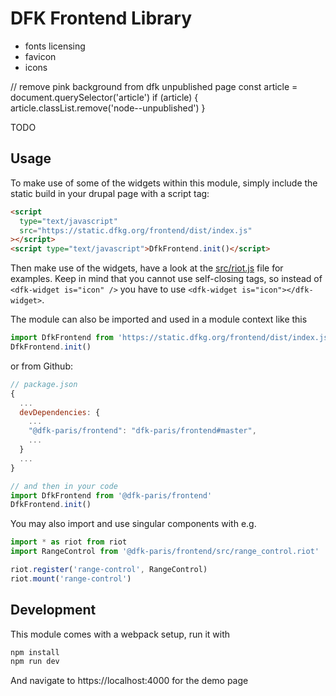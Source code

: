 # DFK Frontend Library

* fonts licensing
* favicon
* icons

// remove pink background from dfk unpublished page
        const article = document.querySelector('article')
        if (article) {
          article.classList.remove('node--unpublished')
        }

TODO

## Usage

To make use of some of the widgets within this module, simply include the static
build in your drupal page with a script tag:

~~~html
<script
  type="text/javascript"
  src="https://static.dfkg.org/frontend/dist/index.js"
></script>
<script type="text/javascript">DfkFrontend.init()</script>
~~~

Then make use of the widgets, have a look at the
[src/riot.js](https://github.com/dfk-paris/frontend/blob/master/src/demo.riot)
file for examples. Keep in mind that you cannot use self-closing tags, so
instead of `<dfk-widget is="icon" />` you have to use
`<dfk-widget is="icon"></dfk-widget>`.

The module can also be imported and used in a module context like this

~~~javascript
import DfkFrontend from 'https://static.dfkg.org/frontend/dist/index.js'
DfkFrontend.init()
~~~

or from Github:

~~~javascript
// package.json
{
  ...
  devDependencies: {
    ...
    "@dfk-paris/frontend": "dfk-paris/frontend#master",
    ...
  }
  ...
}

// and then in your code
import DfkFrontend from '@dfk-paris/frontend'
DfkFrontend.init()
~~~

You may also import and use singular components with e.g.

~~~javascript
import * as riot from riot
import RangeControl from '@dfk-paris/frontend/src/range_control.riot'

riot.register('range-control', RangeControl)
riot.mount('range-control')
~~~

## Development

This module comes with a webpack setup, run it with

~~~bash
npm install
npm run dev
~~~

And navigate to https://localhost:4000 for the demo page
